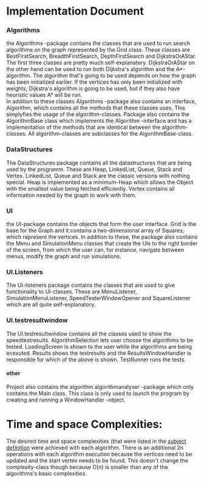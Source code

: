 # Implementation Document
### Algorithms
the Algorithms -package contains the classes that are used to run search algorithms on the graph represented by the Grid class. These classes are BestFirstSearch, BreadthFirstSearch, DepthFirstSearch and DijkstraOrAStar. The first three classes are pretty much self-explanatory. DijkstraOrAStar on the other hand can be used to run both Dijkstra's algorithm and the A*-algorithm. The algorithm that's going to be used depends on how the graph has been initialized earlier. If the vertices has only been initialized with weights, Dijkstra's algorithm is going to be used, but if they also have heuristic values A* will be run.  
In addition to these classes Algorithms -package also contains an interface, Algorithm, which contains all the methods that these classes uses. This simplyfies the usage of the algorithm-classes. Package also contains the AlgorithmBase class which implements the Algorithm -interface and has a implementation of the methods that are identical between the algorithm-classes. All algorithm-classes are subclasses for the AlgorithmBase-class.
### DataStructures
The DataStructures package contains all the datastructures that are being used by the programm. These are Heap, LinkedList, Queue, Stack and Vertex. LinkedList, Queue and Stack are the classic versions with nothing special. Heap is implemented as a minimum-Heap which allows the Object with the smallest value being fetched efficiently. Vertex contains all information needed by the graph to work with them.
### UI
the UI-package contains the objects that form the user interface. Grid is the base for the Graph and it contains a two-dimensional array of Squares, which represent the vertices. In addition to these, the package also contains the Menu and SimulationMenu classes that create the UIs to the right border of the screen, from which the user can, for instance, navigate between menus, modify the graph and run simulations.
### UI.Listeners
The UI-listeners package contains the classes that are used to give functionality to UI-classes. These are MenuListener, SimulationMenuListener, SpeedTesterWindowOpener and SquareListener which are all quite self-explanatory.
### UI.testresultwindow
The UI.testresultwindow contains all the classes used to show the speedtestresults. AlgorithmSelection lets user choose the algorithms to be tested. LoadingScreen is shown to the user while the algorithms are being ecexuted. Results shows the testresults and the ResultsWindowHandler is responsible for which of the above is shown. TestRunner runs the tests.
#### other
Project also contains the algorithm.algorithmanalyser -package which only contains the Main class. This class is only used to launch the program by creating and running a WindowHandler -object.
# Time and space Complexities:
The desired time and space complexities (that were listed in the [subject definition](https://github.com/eeropu/Search-algorithm-simulator-and-analyser/blob/master/documentation/SubjectDefinition.md) were achieved with each algorithm. There is an additional 2n operations with each algorithm execution because the vertices need to be updated and the start vertex needs to be found. This doesn't change the complexity-class though because O(n) is smaller than any of the algorithms's basic complexities.
